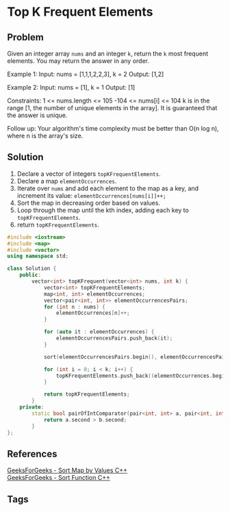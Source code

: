 # Top K Frequent Elements

## Problem
Given an integer array `nums` and an integer `k`, return the `k` most frequent elements. You may return the answer in any order.

 Example 1:
 Input: nums = [1,1,1,2,2,3], k = 2
 Output: [1,2]

 Example 2:
 Input: nums = [1], k = 1
 Output: [1]

Constraints:
1 <= nums.length <= 105
-104 <= nums[i] <= 104
k is in the range [1, the number of unique elements in the array].
It is guaranteed that the answer is unique.
                   
Follow up: Your algorithm's time complexity must be better than O(n log n), where n is the array's size.

## Solution
1. Declare a vector of integers `topKFrequentElements`.  
2. Declare a map `elementOccurrences`.  
3. Iterate over `nums` and add each element to the map as a key, and increment its value: `elementOccurrences[nums[i]]++;`  
4. Sort the map in decreasing order based on values.  
5. Loop through the map until the kth index, adding each key to `topKFrequentElements`.  
6. return `topKFrequentElements`.  



```c++
#include <iostream>
#include <map>
#include <vector>
using namespace std;

class Solution {
    public:
        vector<int> topKFrequent(vector<int> nums, int k) {
            vector<int> topKFrequentElements; 
            map<int, int> elementOccurrences;
            vector<pair<int, int>> elementOccurrencesPairs;
            for (int n : nums) {
                elementOccurrences[n]++; 
            }

            for (auto it : elementOccurrences) {
                elementOccurrencesPairs.push_back(it);
            }

            sort(elementOccurrencesPairs.begin(), elementOccurrencesPairs.end(), pairOfIntComparator);

            for (int i = 0; i < k; i++) {
                topKFrequentElements.push_back((elementOccurrences.begin() + i)-->first); 
            }

            return topKFrequentElements;
        }
    private:
        static bool pairOfIntComparator(pair<int, int> a, pair<int, int> b) {
            return a.second > b.second;
        }
};
```


## References
[GeeksForGeeks - Sort Map by Values C++](https://www.geeksforgeeks.org/sorting-a-map-by-value-in-c-stl/)  
[GeeksForGeeks - Sort Function C++](https://www.geeksforgeeks.org/sort-c-stl/)  

## Tags
